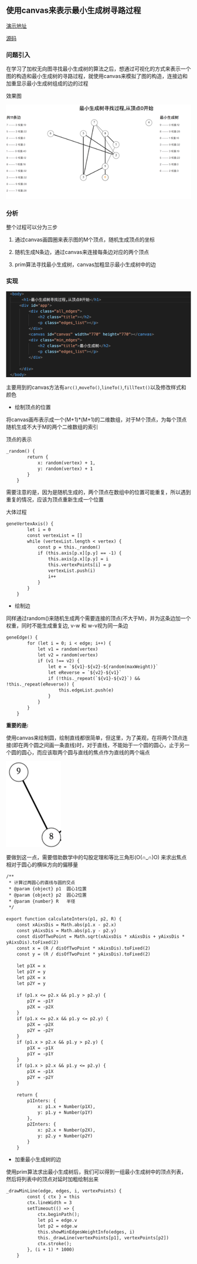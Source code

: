 
## 使用canvas来表示最小生成树寻路过程

[演示地址](https://xiyuyizhi.github.io/canvas_edge_weighted_graph/)

[源码](https://github.com/xiyuyizhi/canvas_edge_weighted_graph)

### 问题引入

在学习了加权无向图寻找最小生成树的算法之后，想通过可视化的方式来表示一个图的构造和最小生成树的寻路过程，就使用canvas来模拟了图的构造，连接边和加重显示最小生成树组成的边的过程

效果图

![](./canvas.png)

### 分析

整个过程可以分为三步

1. 通过canvas画圆圈来表示图的M个顶点，随机生成顶点的坐标

2. 随机生成N条边，通过canvas来连接每条边对应的两个顶点

3. prim算法寻找最小生成树，canvas加粗显示最小生成树中的边

### 实现

![](./html.png)

主要用到的canvas方法有`arc()`,`moveTo()`,`lineTo()`,`fillText()`以及修改样式和颜色

- 绘制顶点的位置

将canvas画布表示成一个(M+1)*(M+1)的二维数组，对于M个顶点，为每个顶点随机生成不大于M的两个二维数组的索引

顶点的表示

```
_random() {
        return {
            x: random(vertex) + 1,
            y: random(vertex) + 1
        }
    }
```

需要注意的是，因为是随机生成的，两个顶点在数组中的位置可能重复，所以遇到重复的情况，应该为顶点重新生成一个位置

大体过程

```
geneVertexAxis() {
        let i = 0
        const vertexList = []
        while (vertexList.length < vertex) {
            const p = this._random()
            if (this.axis[p.x][p.y] == -1) {
                this.axis[p.x][p.y] = i
                this.vertexPoints[i] = p
                vertexList.push(i)
                i++
            }
        }
    }
```

- 绘制边

同样通过random()来随机生成两个需要连接的顶点(不大于M)，并为这条边加一个权重，同时不能生成重复边, v-w 和 w-v视为同一条边

```
geneEdge() {
        for (let i = 0; i < edge; i++) {
            let v1 = random(vertex)
            let v2 = random(vertex)
            if (v1 !== v2) {
                let e = `${v1}-${v2}-${random(maxWeight)}`
                let eReverse = `${v2}-${v1}`
                if (!this._repeat(`${v1}-${v2}`) && !this._repeat(eReverse)) {
                    this.edgeList.push(e)
                }
            }
        }
    }
```

**重要的是:**

使用canvas来绘制圆，绘制直线都很简单，但这里，为了美观，在将两个顶点连接(即在两个圆之间画一条直线)时，对于直线，不能始于一个圆的圆心，止于另一个圆的圆心，而应该取两个圆与直线的焦点作为直线的两个端点

![](./line.png)

要做到这一点，需要借助数学中的勾股定理和等比三角形(O(∩_∩)O) 来求出焦点相对于圆心的横纵方向的偏移量

```
/**
 * 计算过两圆心的直线与圆的交点
 * @param {object} p1  圆心1位置
 * @param {object} p2  圆心2位置
 * @param {number} R   半径
 */

export function calculateInters(p1, p2, R) {
    const xAixsDis = Math.abs(p1.x - p2.x)
    const yAixsDis = Math.abs(p1.y - p2.y)
    const disOfTwoPoint = Math.sqrt(xAixsDis * xAixsDis + yAixsDis * yAixsDis).toFixed(2)
    const x = (R / disOfTwoPoint * xAixsDis).toFixed(2)
    const y = (R / disOfTwoPoint * yAixsDis).toFixed(2)

    let p1X = x
    let p1Y = y
    let p2X = x
    let p2Y = y
    
    if (p1.x <= p2.x && p1.y > p2.y) {
        p1Y = -p1Y
        p2X = -p2X
    }
    if (p1.x <= p2.x && p1.y <= p2.y) {
        p2X = -p2X
        p2Y = -p2Y
    }
    if (p1.x > p2.x && p1.y > p2.y) {
        p1X = -p1X
        p1Y = -p1Y
    }
    if (p1.x > p2.x && p1.y <= p2.y) {
        p1X = -p1X
        p2Y = -p2Y
    }

    return {
        p1Inters: {
            x: p1.x + Number(p1X),
            y: p1.y + Number(p1Y)
        },
        p2Inters: {
            x: p2.x + Number(p2X),
            y: p2.y + Number(p2Y)
        }
    }

```


- 加重最小生成树的边

使用prim算法求出最小生成树后，我们可以得到一组最小生成树中的顶点列表，然后将列表中的顶点对延时加粗绘制出来

```
_drawMinLine(edge, edges, i, vertexPoints) {
        const { ctx } = this
        ctx.lineWidth = 3
        setTimeout(() => {
            ctx.beginPath();
            let p1 = edge.v
            let p2 = edge.w
            this.showMinEdgesWeightInfo(edges, i)
            this._drawLine(vertexPoints[p1], vertexPoints[p2])
            ctx.stroke();
        }, (i + 1) * 1000)
    }
```



